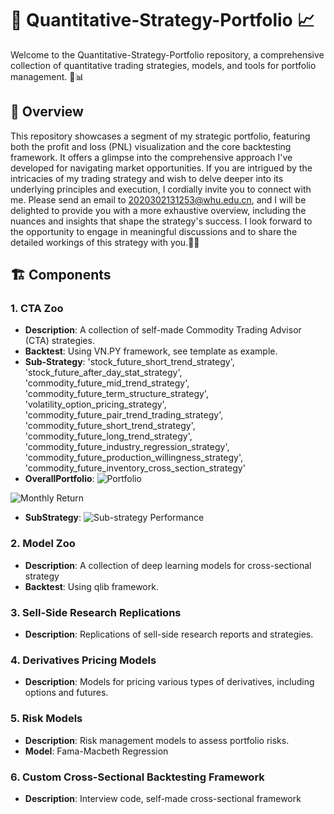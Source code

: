 # 🚀 Quantitative-Strategy-Portfolio 📈

Welcome to the Quantitative-Strategy-Portfolio repository, a comprehensive collection of quantitative trading strategies, models, and tools for portfolio management. 💼📊

## 📖 Overview

This repository showcases a segment of my strategic portfolio, featuring both the profit and loss (PNL) visualization and the core backtesting framework. It offers a glimpse into the comprehensive approach I've developed for navigating market opportunities. If you are intrigued by the intricacies of my trading strategy and wish to delve deeper into its underlying principles and execution, I cordially invite you to connect with me. Please send an email to 2020302131253@whu.edu.cn, and I will be delighted to provide you with a more exhaustive overview, including the nuances and insights that shape the strategy's success. I look forward to the opportunity to engage in meaningful discussions and to share the detailed workings of this strategy with you.🧮🌐

## 🏗️ Components

### 1. **CTA Zoo**
- **Description**: A collection of self-made Commodity Trading Advisor (CTA) strategies.
- **Backtest**: Using VN.PY framework, see template as example.
- **Sub-Strategy**: 'stock_future_short_trend_strategy',
 'stock_future_after_day_stat_strategy',
 'commodity_future_mid_trend_strategy',
 'commodity_future_term_structure_strategy',
 'volatility_option_pricing_strategy',
 'commodity_future_pair_trend_trading_strategy',
 'commodity_future_short_trend_strategy',
 'commodity_future_long_trend_strategy',
 'commodity_future_industry_regression_strategy',
 'commodity_future_production_willingness_strategy',
 'commodity_future_inventory_cross_section_strategy'
- **OverallPortfolio**:
![Portfolio](https://raw.githubusercontent.com/HtianXiao/DIY-Quantitative-Strategy-Portfolio/main/CTA%20Zoo/performance_plot.jpg)

![Monthly Return](https://raw.githubusercontent.com/HtianXiao/DIY-Quantitative-Strategy-Portfolio/main/CTA%20Zoo/monthly_return.jpg)

- **SubStrategy**:
![Sub-strategy Performance](https://raw.githubusercontent.com/HtianXiao/DIY-Quantitative-Strategy-Portfolio/main/CTA%20Zoo/PNL%20Overall.png)


### 2. **Model Zoo**
- **Description**: A collection of deep learning models for cross-sectional strategy
- **Backtest**: Using qlib framework.

### 3. **Sell-Side Research Replications**
- **Description**: Replications of sell-side research reports and strategies.


### 4. **Derivatives Pricing Models**
- **Description**: Models for pricing various types of derivatives, including options and futures.


### 5. **Risk Models**
- **Description**: Risk management models to assess portfolio risks.
- **Model**: Fama-Macbeth Regression

### 6. **Custom Cross-Sectional Backtesting Framework**
- **Description**: Interview code, self-made cross-sectional framework


